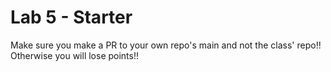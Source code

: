 # Lab 5 - Starter
Make sure you make a PR to your own repo's main and not the class' repo!! Otherwise you will lose points!!